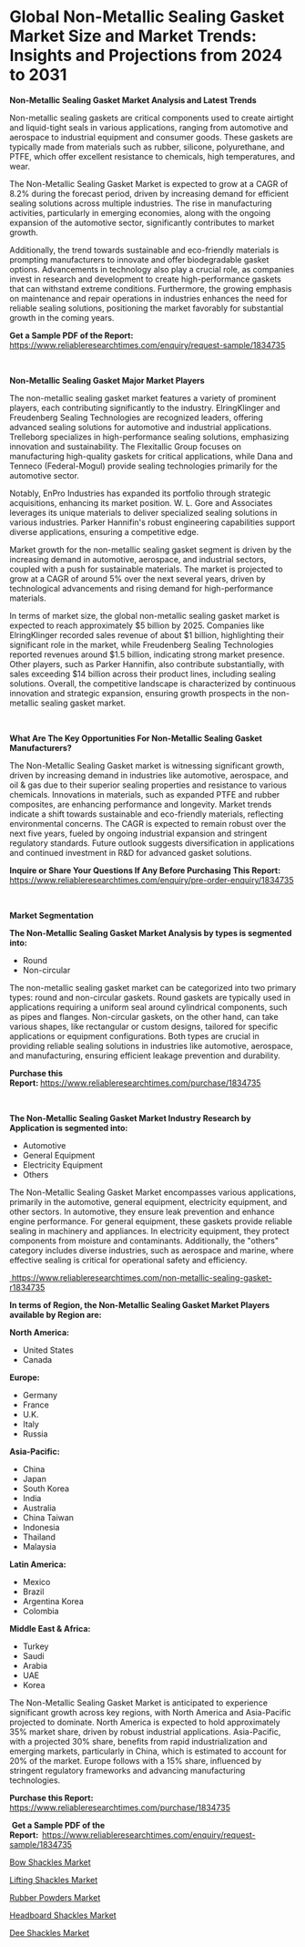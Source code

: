 <p><h1>Global Non-Metallic Sealing Gasket Market Size and Market Trends: Insights and Projections from 2024 to 2031</h1></p><p><strong>Non-Metallic Sealing Gasket Market Analysis and Latest Trends</strong></p>
<p><p>Non-metallic sealing gaskets are critical components used to create airtight and liquid-tight seals in various applications, ranging from automotive and aerospace to industrial equipment and consumer goods. These gaskets are typically made from materials such as rubber, silicone, polyurethane, and PTFE, which offer excellent resistance to chemicals, high temperatures, and wear. </p><p>The Non-Metallic Sealing Gasket Market is expected to grow at a CAGR of 8.2% during the forecast period, driven by increasing demand for efficient sealing solutions across multiple industries. The rise in manufacturing activities, particularly in emerging economies, along with the ongoing expansion of the automotive sector, significantly contributes to market growth. </p><p>Additionally, the trend towards sustainable and eco-friendly materials is prompting manufacturers to innovate and offer biodegradable gasket options. Advancements in technology also play a crucial role, as companies invest in research and development to create high-performance gaskets that can withstand extreme conditions. Furthermore, the growing emphasis on maintenance and repair operations in industries enhances the need for reliable sealing solutions, positioning the market favorably for substantial growth in the coming years.</p></p>
<p><strong>Get a Sample PDF of the Report:&nbsp;</strong> <a href="https://www.reliableresearchtimes.com/enquiry/request-sample/1834735?utm_campaign=1572&utm_medium=2&utm_source=Github&utm_content=ia&utm_term=16102024&utm_id=non-metallic-sealing-gasket">https://www.reliableresearchtimes.com/enquiry/request-sample/1834735</a></p>
<p>&nbsp;</p>
<p><strong>Non-Metallic Sealing Gasket Major Market Players</strong></p>
<p><p>The non-metallic sealing gasket market features a variety of prominent players, each contributing significantly to the industry. ElringKlinger and Freudenberg Sealing Technologies are recognized leaders, offering advanced sealing solutions for automotive and industrial applications. Trelleborg specializes in high-performance sealing solutions, emphasizing innovation and sustainability. The Flexitallic Group focuses on manufacturing high-quality gaskets for critical applications, while Dana and Tenneco (Federal-Mogul) provide sealing technologies primarily for the automotive sector.</p><p>Notably, EnPro Industries has expanded its portfolio through strategic acquisitions, enhancing its market position. W. L. Gore and Associates leverages its unique materials to deliver specialized sealing solutions in various industries. Parker Hannifin's robust engineering capabilities support diverse applications, ensuring a competitive edge.</p><p>Market growth for the non-metallic sealing gasket segment is driven by the increasing demand in automotive, aerospace, and industrial sectors, coupled with a push for sustainable materials. The market is projected to grow at a CAGR of around 5% over the next several years, driven by technological advancements and rising demand for high-performance materials.</p><p>In terms of market size, the global non-metallic sealing gasket market is expected to reach approximately $5 billion by 2025. Companies like ElringKlinger recorded sales revenue of about $1 billion, highlighting their significant role in the market, while Freudenberg Sealing Technologies reported revenues around $1.5 billion, indicating strong market presence. Other players, such as Parker Hannifin, also contribute substantially, with sales exceeding $14 billion across their product lines, including sealing solutions. Overall, the competitive landscape is characterized by continuous innovation and strategic expansion, ensuring growth prospects in the non-metallic sealing gasket market.</p></p>
<p>&nbsp;</p>
<p><strong>What Are The Key Opportunities For Non-Metallic Sealing Gasket Manufacturers?</strong></p>
<p><p>The Non-Metallic Sealing Gasket market is witnessing significant growth, driven by increasing demand in industries like automotive, aerospace, and oil & gas due to their superior sealing properties and resistance to various chemicals. Innovations in materials, such as expanded PTFE and rubber composites, are enhancing performance and longevity. Market trends indicate a shift towards sustainable and eco-friendly materials, reflecting environmental concerns. The CAGR is expected to remain robust over the next five years, fueled by ongoing industrial expansion and stringent regulatory standards. Future outlook suggests diversification in applications and continued investment in R&D for advanced gasket solutions.</p></p>
<p><strong>Inquire or Share Your Questions If Any Before Purchasing This Report:</strong> <a href="https://www.reliableresearchtimes.com/enquiry/pre-order-enquiry/1834735?utm_campaign=1572&utm_medium=2&utm_source=Github&utm_content=ia&utm_term=16102024&utm_id=non-metallic-sealing-gasket">https://www.reliableresearchtimes.com/enquiry/pre-order-enquiry/1834735</a></p>
<p>&nbsp;</p>
<p><strong>Market Segmentation</strong></p>
<p><strong>The Non-Metallic Sealing Gasket Market Analysis by types is segmented into:</strong></p>
<p><ul><li>Round</li><li>Non-circular</li></ul></p>
<p><p>The non-metallic sealing gasket market can be categorized into two primary types: round and non-circular gaskets. Round gaskets are typically used in applications requiring a uniform seal around cylindrical components, such as pipes and flanges. Non-circular gaskets, on the other hand, can take various shapes, like rectangular or custom designs, tailored for specific applications or equipment configurations. Both types are crucial in providing reliable sealing solutions in industries like automotive, aerospace, and manufacturing, ensuring efficient leakage prevention and durability.</p></p>
<p><strong>Purchase this Report:&nbsp;</strong><a href="https://www.reliableresearchtimes.com/purchase/1834735?utm_campaign=1572&utm_medium=2&utm_source=Github&utm_content=ia&utm_term=16102024&utm_id=non-metallic-sealing-gasket">https://www.reliableresearchtimes.com/purchase/1834735</a></p>
<p>&nbsp;</p>
<p><strong>The Non-Metallic Sealing Gasket Market Industry Research by Application is segmented into:</strong></p>
<p><ul><li>Automotive</li><li>General Equipment</li><li>Electricity Equipment</li><li>Others</li></ul></p>
<p><p>The Non-Metallic Sealing Gasket Market encompasses various applications, primarily in the automotive, general equipment, electricity equipment, and other sectors. In automotive, they ensure leak prevention and enhance engine performance. For general equipment, these gaskets provide reliable sealing in machinery and appliances. In electricity equipment, they protect components from moisture and contaminants. Additionally, the "others" category includes diverse industries, such as aerospace and marine, where effective sealing is critical for operational safety and efficiency.</p></p>
<p><a href="https://www.reliableresearchtimes.com/non-metallic-sealing-gasket-r1834735?utm_campaign=1572&utm_medium=2&utm_source=Github&utm_content=ia&utm_term=16102024&utm_id=non-metallic-sealing-gasket">&nbsp;https://www.reliableresearchtimes.com/non-metallic-sealing-gasket-r1834735</a></p>
<p><strong>In terms of Region, the Non-Metallic Sealing Gasket Market Players available by Region are:</strong></p>
<p>
    <p> <strong> North America: </strong>
        <ul>
            <li>United States</li>
            <li>Canada</li>
        </ul>
        </p> 
    <p> <strong> Europe: </strong>
        <ul>
            <li>Germany</li>
            <li>France</li>
            <li>U.K.</li>
            <li>Italy</li>
            <li>Russia</li>
        </ul>
        </p> 
    <p> <strong> Asia-Pacific: </strong>
        <ul>
            <li>China</li>
            <li>Japan</li>
            <li>South Korea</li>
            <li>India</li>
            <li>Australia</li>
            <li>China Taiwan</li>
            <li>Indonesia</li>
            <li>Thailand</li>
            <li>Malaysia</li>
        </ul>
        </p> 
    <p> <strong> Latin America: </strong>
        <ul>
            <li>Mexico</li>
            <li>Brazil</li>
            <li>Argentina Korea</li>
            <li>Colombia</li>
        </ul>
        </p> 
    <p> <strong> Middle East & Africa: </strong>
        <ul>
            <li>Turkey</li>
            <li>Saudi</li>
            <li>Arabia</li>
            <li>UAE</li>
            <li>Korea</li>
        </ul>
    </p>
    </p>
<p><p>The Non-Metallic Sealing Gasket Market is anticipated to experience significant growth across key regions, with North America and Asia-Pacific projected to dominate. North America is expected to hold approximately 35% market share, driven by robust industrial applications. Asia-Pacific, with a projected 30% share, benefits from rapid industrialization and emerging markets, particularly in China, which is estimated to account for 20% of the market. Europe follows with a 15% share, influenced by stringent regulatory frameworks and advancing manufacturing technologies.</p></p>
<p><strong>Purchase this Report: </strong><a href="https://www.reliableresearchtimes.com/purchase/1834735?utm_campaign=1572&utm_medium=2&utm_source=Github&utm_content=ia&utm_term=16102024&utm_id=non-metallic-sealing-gasket">https://www.reliableresearchtimes.com/purchase/1834735</a></p>
<p>&nbsp;<strong>Get a Sample PDF of the Report:&nbsp;&nbsp;</strong><a href="https://www.reliableresearchtimes.com/enquiry/request-sample/1834735?utm_campaign=1572&utm_medium=2&utm_source=Github&utm_content=ia&utm_term=16102024&utm_id=non-metallic-sealing-gasket">https://www.reliableresearchtimes.com/enquiry/request-sample/1834735</a></p>
<p><strong></strong></p>
<p><p><a href="https://www.linkedin.com/pulse/global-bow-shackles-industry-research-report-competitive-landscape-r9qfe?trk=public_post_embed_feed-article-content&utm_campaign=1572&utm_medium=2&utm_source=Github&utm_content=ia&utm_term=16102024&utm_id=non-metallic-sealing-gasket">Bow Shackles Market</a></p><p><a href="https://www.linkedin.com/pulse/lifting-shackles-market-velocity-84-cagr-trajectory-2024-2031-yerbe?trk=public_post_embed_feed-article-content&utm_campaign=1572&utm_medium=2&utm_source=Github&utm_content=ia&utm_term=16102024&utm_id=non-metallic-sealing-gasket">Lifting Shackles Market</a></p><p><a href="https://www.linkedin.com/pulse/rubber-powders-market-size-growth-trends-statistics-n9o7e?trk=public_post_embed_feed-article-content&utm_campaign=1572&utm_medium=2&utm_source=Github&utm_content=ia&utm_term=16102024&utm_id=non-metallic-sealing-gasket">Rubber Powders Market</a></p><p><a href="https://www.linkedin.com/pulse/headboard-shackles-market-size-growth-trends-statistics-lwo7e?trk=public_post_embed_feed-article-content&utm_campaign=1572&utm_medium=2&utm_source=Github&utm_content=ia&utm_term=16102024&utm_id=non-metallic-sealing-gasket">Headboard Shackles Market</a></p><p><a href="https://www.linkedin.com/pulse/dee-shackles-market-navigating-challenges-unlocking-potential-uqvle?trk=public_post_embed_feed-article-content&utm_campaign=1572&utm_medium=2&utm_source=Github&utm_content=ia&utm_term=16102024&utm_id=non-metallic-sealing-gasket">Dee Shackles Market</a></p></p>